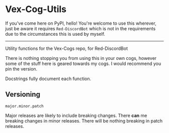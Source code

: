 # Vex-Cog-Utils

If you've come here on PyPI, hello! You're welcome to use this wherever, just be aware it requires ``Red-DiscordBot`` which is not in the requirements due to the circumstances this is used by myself.

---

Utility functions for the Vex-Cogs repo, for Red-DiscordBot

There is nothing stopping you from using this in your own cogs, however some of the stuff here is geared towards my cogs. I would recommend you pin the version.

Docstrings fully document each function.

## Versioning

``major.minor.patch``

Major releases are likely to include breaking changes. There **can** me breaking changes in minor releases. There will be nothing breaking in patch releases.
